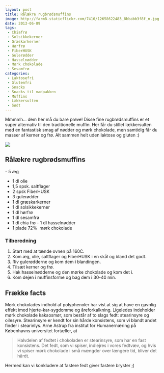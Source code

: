 ```yaml
---
layout: post
title: Rålækre rugbrødsmuffins
image: http://farm8.staticflickr.com/7416/12658622483_8bbabb3f8f_n.jpg
date: 2013-06-09
tags:
 - Chiafrø
 - Solsikkekerner
 - Græskarkerner
 - Hørfrø
 - FiberHUSK
 - Gulerødder
 - Hasselnødder
 - Mørk chokolade
 - Sesamfrø
categories:
 - Laktosefri
 - Glutenfri
 - Snacks
 - Snacks til madpakken
 - Muffins
 - Lækkersulten
 - Sødt
---
```


Mmmmh... dem her må du bare prøve! Disse fine rugbrødsmuffins er et super
alternativ til den traditionelle muffin. Her får du stillet lækkersulten med en
fantastisk smag af nødder og mørk chokolade, men samtidig får du masser af
kerner og frø. Alt sammen helt uden laktose og gluten :)

[ ![](http://2.bp.blogspot.com/-qDd_LZBrPHY/UbTHmxge1VI/AAAAAAAAA8w/60XfrBJ5mP8/s1600/Rugbr%C3%B8dbr%C3%B8d-muffins_1.jpg) ](http://2.bp.blogspot.com/-qDd_LZBrPHY/UbTHmxge1VI/AAAAAAAAA8w/60XfrBJ5mP8/s1600/Rugbr%C3%B8dbr%C3%B8d-muffins_1.jpg)


## Rålækre rugbrødsmuffins
- 5 æg
- 1 dl olie
- 1,5 spsk. saltflager 
- 2 spsk FiberHUSK
- 3 gulerødder
- 1 dl græskarkerner 
- 1 dl solsikkekerner
- 1 dl hørfrø
- 1 dl sesamfrø
- 1 dl chia frø
- 1 dl hasselnødder 
- 1 plade 72%  mørk chokolade

### Tilberedning
1. Start med at tænde ovnen på 160C.
2. Kom æg, olie, saltflager og FiberHUSK i en skål og bland det godt.
3. Riv gulerødderne og kom dem i blandingen.
4. Tilsæt kerner og frø.
5. Hak hasselnødderne og den mørke chokolade og kom det i.
6. Kom dejen i muffinsforme og bag dem i 30-40 min.


## Frække facts
Mørk chokolades indhold af polyphenoler har vist at sig at have en gavnlig
effekt imod hjerte-kar-sygdomme og åreforkalkning. Ligeledes indeholder mørk
chokolade kakaosmør, som består af to slags fedt: stearinsyre og oilesyre.
Stearinsyre er kendt for sin hårde konsistens, som vi blandt andet finder i
stearinlys. Arne Astrup fra institut for Humanernæring på Københavns universitet
fortæller, at

>Halvdelen af fedtet i chokoladen er stearinsyre, som har en fast
>konsistens. Det fedt, som vi spiser, indlejres i vores fedtvæv, og hvis vi
>spiser mørk chokolade i små mængder over længere tid, bliver det hårdt.

Hermed kan vi konkludere at fastere fedt giver fastere bryster ;)
